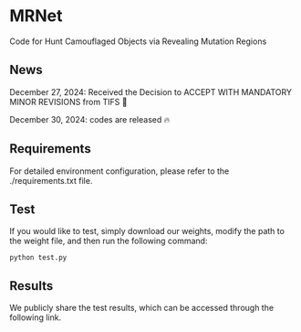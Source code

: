 # MRNet
Code for Hunt Camouflaged Objects via Revealing Mutation Regions

## News

December 27, 2024: Received the Decision to ACCEPT WITH MANDATORY MINOR REVISIONS from TIFS  🎉  

December 30, 2024: codes are released 🔥 

## Requirements

For detailed environment configuration, please refer to the ./requirements.txt file.

## Test

If you would like to test, simply download our weights, modify the path to the weight file, and then run the following command:

```
python test.py
```

## Results

We publicly share the test results, which can be accessed through the following link.
